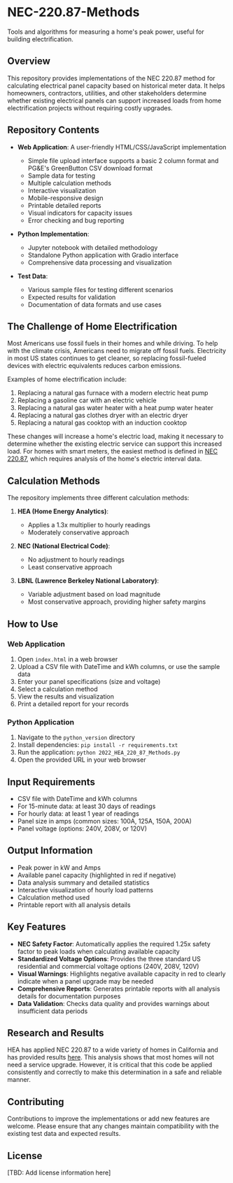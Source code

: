 # NEC-220.87-Methods

Tools and algorithms for measuring a home's peak power, useful for building electrification.

## Overview

This repository provides implementations of the NEC 220.87 method for calculating electrical panel capacity based on historical meter data. It helps homeowners, contractors, utilities, and other stakeholders determine whether existing electrical panels can support increased loads from home electrification projects without requiring costly upgrades.

## Repository Contents

- **Web Application**: A user-friendly HTML/CSS/JavaScript implementation
  - Simple file upload interface supports a basic 2 column format and PG&E's GreenButton CSV download format
  - Sample data for testing
  - Multiple calculation methods
  - Interactive visualization
  - Mobile-responsive design
  - Printable detailed reports
  - Visual indicators for capacity issues
  - Error checking and bug reporting

- **Python Implementation**: 
  - Jupyter notebook with detailed methodology
  - Standalone Python application with Gradio interface
  - Comprehensive data processing and visualization

- **Test Data**: 
  - Various sample files for testing different scenarios
  - Expected results for validation
  - Documentation of data formats and use cases

## The Challenge of Home Electrification

Most Americans use fossil fuels in their homes and while driving. To help with the climate crisis, Americans need to migrate off fossil fuels. Electricity in most US states continues to get cleaner, so replacing fossil-fueled devices with electric equivalents reduces carbon emissions.

Examples of home electrification include:
1. Replacing a natural gas furnace with a modern electric heat pump
2. Replacing a gasoline car with an electric vehicle
3. Replacing a natural gas water heater with a heat pump water heater
4. Replacing a natural gas clothes dryer with an electric dryer
5. Replacing a natural gas cooktop with an induction cooktop

These changes will increase a home's electric load, making it necessary to determine whether the existing electric service can support this increased load. For homes with smart meters, the easiest method is defined in [NEC 220.87](https://up.codes/s/determining-existing-loads), which requires analysis of the home's electric interval data.

## Calculation Methods

The repository implements three different calculation methods:

1. **HEA (Home Energy Analytics)**: 
   - Applies a 1.3x multiplier to hourly readings
   - Moderately conservative approach

2. **NEC (National Electrical Code)**:
   - No adjustment to hourly readings
   - Least conservative approach

3. **LBNL (Lawrence Berkeley National Laboratory)**:
   - Variable adjustment based on load magnitude
   - Most conservative approach, providing higher safety margins

## How to Use

### Web Application
1. Open `index.html` in a web browser
2. Upload a CSV file with DateTime and kWh columns, or use the sample data
3. Enter your panel specifications (size and voltage)
4. Select a calculation method
5. View the results and visualization
6. Print a detailed report for your records

### Python Application
1. Navigate to the `python_version` directory
2. Install dependencies: `pip install -r requirements.txt`
3. Run the application: `python 2022_HEA_220_87_Methods.py`
4. Open the provided URL in your web browser

## Input Requirements

- CSV file with DateTime and kWh columns
- For 15-minute data: at least 30 days of readings
- For hourly data: at least 1 year of readings
- Panel size in amps (common sizes: 100A, 125A, 150A, 200A)
- Panel voltage (options: 240V, 208V, or 120V)

## Output Information

- Peak power in kW and Amps
- Available panel capacity (highlighted in red if negative)
- Data analysis summary and detailed statistics
- Interactive visualization of hourly load patterns
- Calculation method used
- Printable report with all analysis details

## Key Features

- **NEC Safety Factor**: Automatically applies the required 1.25x safety factor to peak loads when calculating available capacity
- **Standardized Voltage Options**: Provides the three standard US residential and commercial voltage options (240V, 208V, 120V)
- **Visual Warnings**: Highlights negative available capacity in red to clearly indicate when a panel upgrade may be needed
- **Comprehensive Reports**: Generates printable reports with all analysis details for documentation purposes
- **Data Validation**: Checks data quality and provides warnings about insufficient data periods

## Research and Results

HEA has applied NEC 220.87 to a wide variety of homes in California and has provided results [here](https://1drv.ms/f/s!Ag7eOV5ifY5Ch2FNngIFZEzuLLFm?e=igYtZF). This analysis shows that most homes will not need a service upgrade. However, it is critical that this code be applied consistently and correctly to make this determination in a safe and reliable manner.

## Contributing

Contributions to improve the implementations or add new features are welcome. Please ensure that any changes maintain compatibility with the existing test data and expected results.

## License

[TBD: Add license information here]
